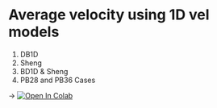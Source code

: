 # Average velocity using 1D vel models
1. DB1D
2. Sheng
3. BD1D & Sheng
4. PB28 and PB36 Cases

 -> [![Open In Colab](https://colab.research.google.com/assets/colab-badge.svg)](https://colab.research.google.com/github/ecastillot/delaware/blob/main/10102024/script/vp/vp.ipynb)
 
